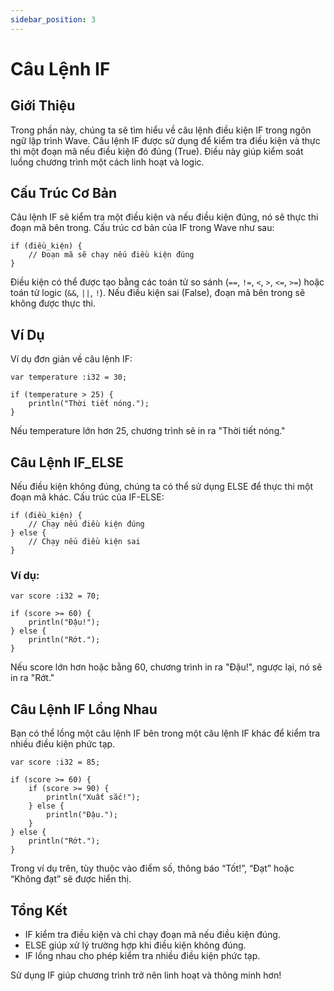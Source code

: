 ```yaml
---
sidebar_position: 3
---
```


# Câu Lệnh IF
## Giới Thiệu
Trong phần này, chúng ta sẽ tìm hiểu về câu lệnh điều kiện IF trong ngôn ngữ lập trình Wave.
Câu lệnh IF được sử dụng để kiểm tra điều kiện và thực thi một đoạn mã nếu điều kiện đó đúng (True).
Điều này giúp kiểm soát luồng chương trình một cách linh hoạt và logic.

## Cấu Trúc Cơ Bản
Câu lệnh IF sẽ kiểm tra một điều kiện và nếu điều kiện đúng, nó sẽ thực thi đoạn mã bên trong.
Cấu trúc cơ bản của IF trong Wave như sau:

```wave
if (điều_kiện) {
    // Đoạn mã sẽ chạy nếu điều kiện đúng
}
```

Điều kiện có thể được tạo bằng các toán tử so sánh (`==`, `!=`, `<`, `>`, `<=`, `>=`)
hoặc toán tử logic (`&&`, `||`, `!`).
Nếu điều kiện sai (False), đoạn mã bên trong sẽ không được thực thi.

## Ví Dụ
Ví dụ đơn giản về câu lệnh IF:

```wave
var temperature :i32 = 30;

if (temperature > 25) {
    println("Thời tiết nóng.");
}
```

Nếu temperature lớn hơn 25, chương trình sẽ in ra "Thời tiết nóng."

## Câu Lệnh IF_ELSE
Nếu điều kiện không đúng, chúng ta có thể sử dụng ELSE để thực thi một đoạn mã khác.
Cấu trúc của IF-ELSE:

```wave
if (điều_kiện) {
    // Chạy nếu điều kiện đúng
} else {
    // Chạy nếu điều kiện sai
}
```

### Ví dụ:

```wave
var score :i32 = 70;

if (score >= 60) {
    println("Đậu!");
} else {
    println("Rớt.");
}
```

Nếu score lớn hơn hoặc bằng 60, chương trình in ra "Đậu!",
ngược lại, nó sẽ in ra "Rớt."

## Câu Lệnh IF Lồng Nhau
Bạn có thể lồng một câu lệnh IF bên trong một câu lệnh IF khác để kiểm tra nhiều điều kiện phức tạp.

```wave
var score :i32 = 85;

if (score >= 60) {
    if (score >= 90) {
        println("Xuất sắc!");
    } else {
        println("Đậu.");
    } 
} else {
    println("Rớt.");
}
```

Trong ví dụ trên, tùy thuộc vào điểm số, thông báo “Tốt!”, “Đạt” hoặc “Không đạt” sẽ được hiển thị.

## Tổng Kết

* IF kiểm tra điều kiện và chỉ chạy đoạn mã nếu điều kiện đúng.
* ELSE giúp xử lý trường hợp khi điều kiện không đúng.
* IF lồng nhau cho phép kiểm tra nhiều điều kiện phức tạp.

Sử dụng IF giúp chương trình trở nên linh hoạt và thông minh hơn!